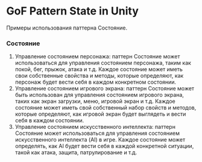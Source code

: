 # GoF Pattern State in Unity
 Примеры использования паттерна Состояние.
 ### Состояние
1. Управление состоянием персонажа: паттерн Состояние может использоваться для управления состоянием персонажа, таким как покой, бег, прыжок, атака и т.д. Каждое состояние может иметь свои собственные свойства и методы, которые определяют, как персонаж будет вести себя в каждом конкретном состоянии.
2. Управление состоянием игрового экрана: паттерн Состояние может быть использован для управления состоянием игрового экрана, таких как экран загрузки, меню, игровой экран и т.д. Каждое состояние может иметь свой собственный набор свойств и методов, которые определяют, как игровой экран будет выглядеть и вести себя в каждом состоянии.
3. Управление состоянием искусственного интеллекта: паттерн Состояние может использоваться для управления состоянием искусственного интеллекта (AI) в игре. Каждое состояние может определять, как AI будет вести себя в каждой конкретной ситуации, такой как атака, защита, патрулирование и т.д.
